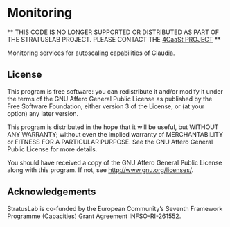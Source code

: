 Monitoring
==========

** THIS CODE IS NO LONGER SUPPORTED OR DISTRIBUTED AS PART OF THE
STRATUSLAB PROJECT.  PLEASE CONTACT THE [4CaaSt
PROJECT](http://4caast.morfeo-project.org/) **

Monitoring services for autoscaling capabilities of Claudia.

License
-------

This program is free software: you can redistribute it and/or modify
it under the terms of the GNU Affero General Public License as
published by the Free Software Foundation, either version 3 of the
License, or (at your option) any later version.

This program is distributed in the hope that it will be useful, but
WITHOUT ANY WARRANTY; without even the implied warranty of
MERCHANTABILITY or FITNESS FOR A PARTICULAR PURPOSE.  See the GNU
Affero General Public License for more details.

You should have received a copy of the GNU Affero General Public
License along with this program.  If not, see
<http://www.gnu.org/licenses/>.

Acknowledgements
----------------

StratusLab is co-funded by the European Community’s Seventh Framework
Programme (Capacities) Grant Agreement INFSO-RI-261552.
